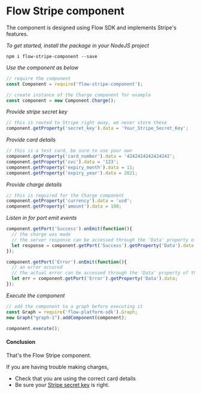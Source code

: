 # Flow Stripe component
The component is designed using Flow SDK and implements Stripe's features.

*To get started, install the package in your NodeJS project*

```
npm i flow-stripe-component --save
```

*Use the component as below*

```javascript
// require the component
const Component = require('flow-stripe-component');

// create instance of the Charge component for example
const component = new Component.Charge();
```

*Provide stripe secret key*

```javascript
// this is routed to Stripe right away, we never store these
component.getProperty('secret_key').data = 'Your_Stripe_Secret_Key';
```

*Provide card details*

```javascript
// this is a test card, be sure to use your own
component.getProperty('card_number').data = '4242424242424242';
component.getProperty('cvc').data = '123';
component.getProperty('expiry_month').data = 11;
component.getProperty('expiry_year').data = 2021;
```

*Provide charge details*

```javascript
// this is required for the Charge component
component.getProperty('currency').data = 'usd';
component.getProperty('amount').data = 100;
```

*Listen in for port emit events*
```javascript
component.getPort('Success').onEmit(function(){
  // the charge was made
  // the server response can be accessed through the 'Data' property of the port
  let response = component.getPort('Success').getProperty('Data').data;
});

component.getPort('Error').onEmit(function(){
  // an error occured
  // the actual error can be accessed through the 'Data' property of the port
  let err = component.getPort('Error').getProperty('Data').data;
});
```

*Execute the component*
```javascript
// add the component to a graph before executing it
const Graph = require('flow-platform-sdk').Graph;
new Graph("graph-1").addComponent(component);

component.execute();
```

#### Conclusion

That's the Flow Stripe component.

If you are having trouble making charges,
- Check that you are using the correct card details
- Be sure your [Stripe secret key](https://dashboard.stripe.com/account/apikeys) is right.